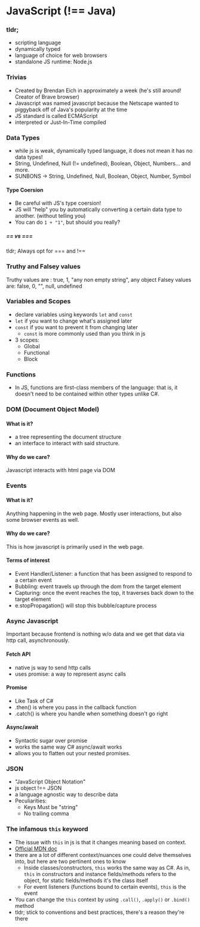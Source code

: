 # JavaScript (!== Java)

### tldr;
- scripting language
- dynamically typed
- language of choice for web browsers
- standalone JS runtime: Node.js

### Trivias
- Created by Brendan Eich in approximately a week (he's still around! Creator of Brave browser)
- Javascript was named javascript because the Netscape wanted to piggyback off of Java's popularity at the time
- JS standard is called ECMAScript
- interpreted or Just-In-Time compiled

### Data Types
- while js is weak, dynamically typed language, it does not mean it has no data types!
- String, Undefined, Null (!= undefined), Boolean, Object, Numbers... and more.
- SUNBONS -> String, Undefined, Null, Boolean, Object, Number, Symbol

#### Type Coersion
- Be careful with JS's type coersion!
- JS will "help" you by automatically converting a certain data type to another. (without telling you)
- You can do `1 + "1"`, but should you really?

##### == vs ===
tldr; Always opt for === and !== 

### Truthy and Falsey values
Truthy values are : true, 1, "any non empty string", any object
Falsey values are: false, 0, "", null, undefined

### Variables and Scopes
- declare variables using keywords `let` and `const`
- `let` if you want to change what's assigned later
- `const` if you want to prevent it from changing later
  - `const` is more commonly used than you think in js
- 3 scopes:
  - Global
  - Functional
  - Block

### Functions
- In JS, functions are first-class members of the language: that is, it doesn't need to be contained within other types unlike C#.

### DOM (Document Object Model)
#### What is it?
- a tree representing the document structure
- an interface to interact with said structure.
#### Why do we care?
Javascript interacts with html page via DOM

### Events
#### What is it?
Anything happening in the web page. Mostly user interactions, but also some browser events as well.

#### Why do we care?
This is how javascript is primarily used in the web page.

#### Terms of interest
- Event Handler/Listener: a function that has been assigned to respond to a certain event
- Bubbling: event travels up through the dom from the target element
- Capturing: once the event reaches the top, it traverses back down to the target element
- e.stopPropagation() will stop this bubble/capture process

### Async Javascript
Important because frontend is nothing w/o data and we get that data via http call, asynchronously.

#### Fetch API
- native js way to send http calls
- uses promise: a way to represent async calls

#### Promise
- Like Task of C#
- .then() is where you pass in the callback function
- .catch() is where you handle when something doesn't go right

#### Async/await
- Syntactic sugar over promise
- works the same way C# async/await works
- allows you to flatten out your nested promises.

### JSON
- "JavaScript Object Notation"
- js object !== JSON
- a language agnostic way to describe data
- Peculiarities:
  - Keys Must be "string"
  - No trailing comma

### The infamous `this` keyword
- The issue with `this` in js is that it changes meaning based on context.
- [Official MDN doc](https://developer.mozilla.org/en-US/docs/Web/JavaScript/Reference/Operators/this)
- there are a lot of different context/nuances one could delve themselves into, but here are two pertinent ones to know
  - Inside classes/constructors, `this` works the same way as C#. As in, `this` in constructors and instance fields/methods refers to the object, for static fields/methods it's the class itself
  - For event listeners (functions bound to certain events), `this` is the event
- You can change the `this` context by using `.call()`, `.apply()` or `.bind()` method
- tldr; stick to conventions and best practices, there's a reason they're there